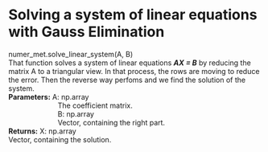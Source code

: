 # Solving a system of linear equations with Gauss Elimination
numer_met.solve_linear_system(A, B) <br />
That function solves a system of linear equations ***AX = B*** by reducing the matrix A to a triangular view. In that process, the rows are moving to reduce the error. Then the reverse way perfoms and we find the solution of the system. <br />
**Parameters:**  A: np.array <br />
&emsp;&emsp;&emsp;&emsp;&emsp;&emsp;&emsp;The coefficient matrix. <br />
&emsp;&emsp;&emsp;&emsp;&emsp;&emsp;&emsp;B: np.array <br />
&emsp;&emsp;&emsp;&emsp;&emsp;&emsp;&emsp;Vector, containing the right part. <br />
**Returns:**  X: np.array <br />
              Vector, containing the solution. <br />
